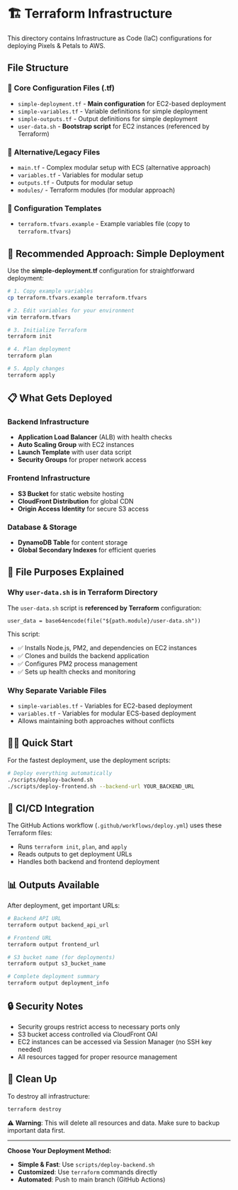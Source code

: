 # 🏗️ Terraform Infrastructure

This directory contains Infrastructure as Code (IaC) configurations for deploying Pixels & Petals to AWS.

## File Structure

### 📁 **Core Configuration Files (.tf)**
- `simple-deployment.tf` - **Main configuration** for EC2-based deployment
- `simple-variables.tf` - Variable definitions for simple deployment
- `simple-outputs.tf` - Output definitions for simple deployment
- `user-data.sh` - **Bootstrap script** for EC2 instances (referenced by Terraform)

### 📁 **Alternative/Legacy Files**
- `main.tf` - Complex modular setup with ECS (alternative approach)
- `variables.tf` - Variables for modular setup
- `outputs.tf` - Outputs for modular setup
- `modules/` - Terraform modules (for modular approach)

### 📁 **Configuration Templates**
- `terraform.tfvars.example` - Example variables file (copy to `terraform.tfvars`)

## 🚀 **Recommended Approach: Simple Deployment**

Use the **simple-deployment.tf** configuration for straightforward deployment:

```bash
# 1. Copy example variables
cp terraform.tfvars.example terraform.tfvars

# 2. Edit variables for your environment
vim terraform.tfvars

# 3. Initialize Terraform
terraform init

# 4. Plan deployment
terraform plan

# 5. Apply changes
terraform apply
```

## 📋 **What Gets Deployed**

### Backend Infrastructure
- **Application Load Balancer** (ALB) with health checks
- **Auto Scaling Group** with EC2 instances
- **Launch Template** with user data script
- **Security Groups** for proper network access

### Frontend Infrastructure
- **S3 Bucket** for static website hosting
- **CloudFront Distribution** for global CDN
- **Origin Access Identity** for secure S3 access

### Database & Storage
- **DynamoDB Table** for content storage
- **Global Secondary Indexes** for efficient queries

## 🔧 **File Purposes Explained**

### Why `user-data.sh` is in Terraform Directory
The `user-data.sh` script is **referenced by Terraform** configuration:
```hcl
user_data = base64encode(file("${path.module}/user-data.sh"))
```

This script:
- ✅ Installs Node.js, PM2, and dependencies on EC2 instances
- ✅ Clones and builds the backend application
- ✅ Configures PM2 process management
- ✅ Sets up health checks and monitoring

### Why Separate Variable Files
- `simple-variables.tf` - Variables for EC2-based deployment
- `variables.tf` - Variables for modular ECS-based deployment
- Allows maintaining both approaches without conflicts

## 🏃‍♂️ **Quick Start**

For the fastest deployment, use the deployment scripts:

```bash
# Deploy everything automatically
./scripts/deploy-backend.sh
./scripts/deploy-frontend.sh --backend-url YOUR_BACKEND_URL
```

## 🔄 **CI/CD Integration**

The GitHub Actions workflow (`.github/workflows/deploy.yml`) uses these Terraform files:
- Runs `terraform init`, `plan`, and `apply`
- Reads outputs to get deployment URLs
- Handles both backend and frontend deployment

## 📊 **Outputs Available**

After deployment, get important URLs:
```bash
# Backend API URL
terraform output backend_api_url

# Frontend URL
terraform output frontend_url

# S3 bucket name (for deployments)
terraform output s3_bucket_name

# Complete deployment summary
terraform output deployment_info
```

## 🔒 **Security Notes**

- Security groups restrict access to necessary ports only
- S3 bucket access controlled via CloudFront OAI
- EC2 instances can be accessed via Session Manager (no SSH key needed)
- All resources tagged for proper resource management

## 🧹 **Clean Up**

To destroy all infrastructure:
```bash
terraform destroy
```

⚠️ **Warning**: This will delete all resources and data. Make sure to backup important data first.

---

**Choose Your Deployment Method:**
- **Simple & Fast**: Use `scripts/deploy-backend.sh`
- **Customized**: Use `terraform` commands directly
- **Automated**: Push to main branch (GitHub Actions)